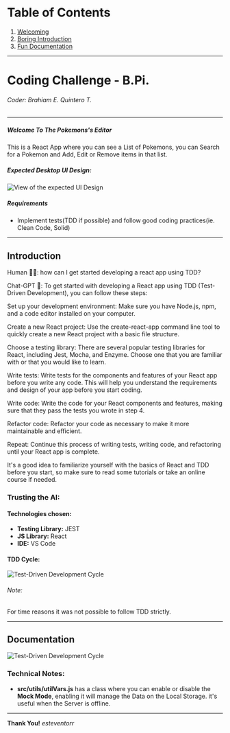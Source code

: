 # Table of Contents
1. [Welcoming](#coding-challenge---bpi)
2. [Boring Introduction](#introduction)
3. [Fun Documentation](#documentation)
___
# Coding Challenge - B.Pi.
###### Coder: Brahiam E. Quintero T.
___
##### Welcome To The Pokemons's Editor
This is a React App where you can see a List of Pokemons, you can Search for a Pokemon and Add, Edit or Remove items in that list.
##### Expected Desktop UI Design:
![View of the expected UI Design](https://esteventorr.github.io/images/graphical/Challenge-UI-Design.png)
##### Requirements
- Implement tests(TDD if possible) and follow good coding practices(ie. Clean Code, Solid) 
___
## Introduction
Human 🧑‍💻: how can I get started developing a react app using TDD?

Chat-GPT 🤖: To get started with developing a React app using TDD (Test-Driven Development), you can follow these steps:

Set up your development environment: Make sure you have Node.js, npm, and a code editor installed on your computer.

Create a new React project: Use the create-react-app command line tool to quickly create a new React project with a basic file structure.

Choose a testing library: There are several popular testing libraries for React, including Jest, Mocha, and Enzyme. Choose one that you are familiar with or that you would like to learn.

Write tests: Write tests for the components and features of your React app before you write any code. This will help you understand the requirements and design of your app before you start coding.

Write code: Write the code for your React components and features, making sure that they pass the tests you wrote in step 4.

Refactor code: Refactor your code as necessary to make it more maintainable and efficient.

Repeat: Continue this process of writing tests, writing code, and refactoring until your React app is complete.

It's a good idea to familiarize yourself with the basics of React and TDD before you start, so make sure to read some tutorials or take an online course if needed.

### Trusting the AI:
#### Technologies chosen:
 - **Testing Library:** JEST
 - **JS Library:** React
 - **IDE:** VS Code
#### TDD Cycle:
![Test-Driven Development Cycle](https://wpblog.semaphoreci.com/wp-content/uploads/2021/12/TDD_diagram-2-1056x960.png)
###### Note:

For time reasons it was not possible to follow TDD strictly.
___
## Documentation
![Test-Driven Development Cycle](https://esteventorr.github.io/images/graphical/pokemon_editor_doc.png)

### Technical Notes:
- **src/utils/utilVars.js** has a class where you can enable or disable the **Mock Mode**, enabling it will manage the Data on the Local Storage. it's useful when the Server is offline.
___
**Thank You!**
*esteventorr*